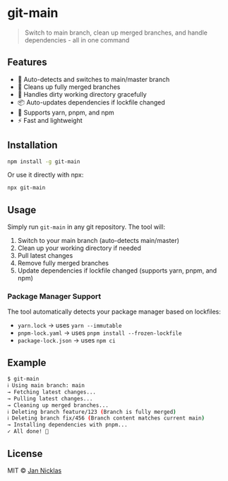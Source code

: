 # git-main

> Switch to main branch, clean up merged branches, and handle dependencies - all in one command

## Features

- 🔄 Auto-detects and switches to main/master branch
- 🧹 Cleans up fully merged branches
- 🚦 Handles dirty working directory gracefully
- 📦 Auto-updates dependencies if lockfile changed
- 🎯 Supports yarn, pnpm, and npm
- ⚡️ Fast and lightweight

## Installation

```bash
npm install -g git-main
```

Or use it directly with npx:

```bash
npx git-main
```

## Usage

Simply run `git-main` in any git repository. The tool will:

1. Switch to your main branch (auto-detects main/master)
2. Clean up your working directory if needed
3. Pull latest changes
4. Remove fully merged branches
5. Update dependencies if lockfile changed (supports yarn, pnpm, and npm)

### Package Manager Support

The tool automatically detects your package manager based on lockfiles:
- `yarn.lock` → uses `yarn --immutable`
- `pnpm-lock.yaml` → uses `pnpm install --frozen-lockfile`
- `package-lock.json` → uses `npm ci`

## Example

```bash
$ git-main
ℹ Using main branch: main
→ Fetching latest changes...
→ Pulling latest changes...
→ Cleaning up merged branches...
ℹ Deleting branch feature/123 (Branch is fully merged)
ℹ Deleting branch fix/456 (Branch content matches current main)
→ Installing dependencies with pnpm...
✓ All done! 🎉
```

## License

MIT © [Jan Nicklas](https://github.com/jantimon)